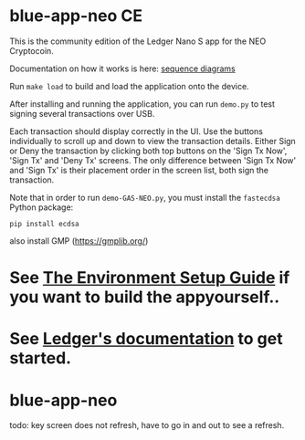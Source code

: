 # blue-app-neo CE

This is the community edition of the Ledger Nano S app for the NEO Cryptocoin.

Documentation on how it works is here:
[sequence diagrams](https://coranos.github.io/blue-app-neo/docs/index.html)

Run `make load` to build and load the application onto the device.

After installing and running the application, you can run `demo.py` to test signing several transactions over USB.

Each transaction should display correctly in the UI.
Use the buttons individually to scroll up and down to view the transaction details.
Either Sign or Deny the transaction by clicking both top buttons on the 'Sign Tx Now', 'Sign Tx' and 'Deny Tx' screens.
The only difference between 'Sign Tx Now' and 'Sign Tx' is their placement order in the screen list, both sign the transaction.

Note that in order to run `demo-GAS-NEO.py`, you must install the `fastecdsa` Python package:

```
pip install ecdsa
```

also install GMP (https://gmplib.org/)

See [The Environment Setup Guide](https://coranos.github.io/neo/ledger-nano-s/development/environment.html) if you want to build the appyourself..
========

See [Ledger's documentation](http://ledger.readthedocs.io) to get started.
=======
# blue-app-neo

todo: key screen does not refresh, have to go in and out to see a refresh.